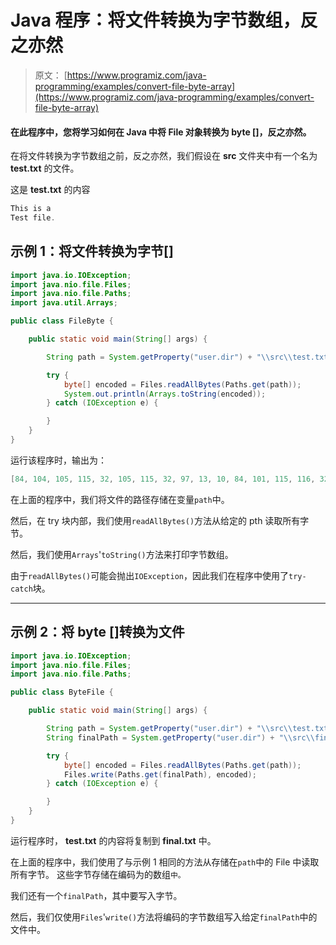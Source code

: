 # Java 程序：将文件转换为字节数组，反之亦然

> 原文： [https://www.programiz.com/java-programming/examples/convert-file-byte-array](https://www.programiz.com/java-programming/examples/convert-file-byte-array)

#### 在此程序中，您将学习如何在 Java 中将 File 对象转换为 byte []，反之亦然。

在将文件转换为字节数组之前，反之亦然，我们假设在 **src** 文件夹中有一个名为 **test.txt** 的文件。

这是 **test.txt** 的内容

```java
This is a
Test file.
```

## 示例 1：将文件转换为字节[]

```java
import java.io.IOException;
import java.nio.file.Files;
import java.nio.file.Paths;
import java.util.Arrays;

public class FileByte {

    public static void main(String[] args) {

        String path = System.getProperty("user.dir") + "\\src\\test.txt";

        try {
            byte[] encoded = Files.readAllBytes(Paths.get(path));
            System.out.println(Arrays.toString(encoded));
        } catch (IOException e) {

        }
    }
}
```

运行该程序时，输出为：

```java
[84, 104, 105, 115, 32, 105, 115, 32, 97, 13, 10, 84, 101, 115, 116, 32, 102, 105, 108, 101, 46]
```

在上面的程序中，我们将文件的路径存储在变量`path`中。

然后，在 try 块内部，我们使用`readAllBytes()`方法从给定的 pth 读取所有字节。

然后，我们使用`Arrays`'`toString()`方法来打印字节数组。

由于`readAllBytes()`可能会抛出`IOException`，因此我们在程序中使用了`try-catch`块。

* * *

## 示例 2：将 byte []转换为文件

```java
import java.io.IOException;
import java.nio.file.Files;
import java.nio.file.Paths;

public class ByteFile {

    public static void main(String[] args) {

        String path = System.getProperty("user.dir") + "\\src\\test.txt";
        String finalPath = System.getProperty("user.dir") + "\\src\\final.txt";

        try {
            byte[] encoded = Files.readAllBytes(Paths.get(path));
            Files.write(Paths.get(finalPath), encoded);
        } catch (IOException e) {

        }
    }
} 
```

运行程序时， **test.txt** 的内容将复制到 **final.txt** 中。

在上面的程序中，我们使用了与示例 1 相同的方法从存储在`path`中的 File 中读取所有字节。 这些字节存储在编码为的数组`中。`

我们还有一个`finalPath`，其中要写入字节。

然后，我们仅使用`Files`'`write()`方法将编码的字节数组写入给定`finalPath`中的文件中。